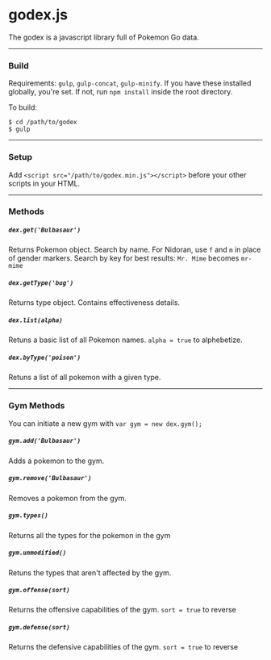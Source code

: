 # godex.js
The godex is a javascript library full of Pokemon Go data.

---

### Build

Requirements: `gulp`, `gulp-concat`, `gulp-minify`.
If you have these installed globally, you're set. If not, run `npm install` inside the root directory.

To build:
```
$ cd /path/to/godex
$ gulp
```

---

### Setup
 Add `<script src="/path/to/godex.min.js"></script>` before your other scripts in your HTML.

---

### Methods
##### `dex.get('Bulbasaur')`
Returns Pokemon object. Search by name. For Nidoran, use `f` and `m` in place of gender markers.
Search by key for best results: `Mr. Mime` becomes `mr-mime`

##### `dex.getType('bug')`
Returns type object. Contains effectiveness details.

##### `dex.list(alpha)`
Retuns a basic list of all Pokemon names. `alpha = true` to alphebetize.

##### `dex.byType('poison')`
Retuns a list of all pokemon with a given type.

---

### Gym Methods
You can initiate a new gym with `var gym = new dex.gym();`

##### `gym.add('Bulbasaur')`
Adds a pokemon to the gym.

##### `gym.remove('Bulbasaur')`
Removes a pokemon from the gym.

##### `gym.types()`
Returns all the types for the pokemon in the gym

##### `gym.unmodified()`
Retuns the types that aren't affected by the gym.

##### `gym.offense(sort)`
Returns the offensive capabilities of the gym. `sort = true` to reverse

##### `gym.defense(sort)`
Returns the defensive capabilities of the gym. `sort = true` to reverse

